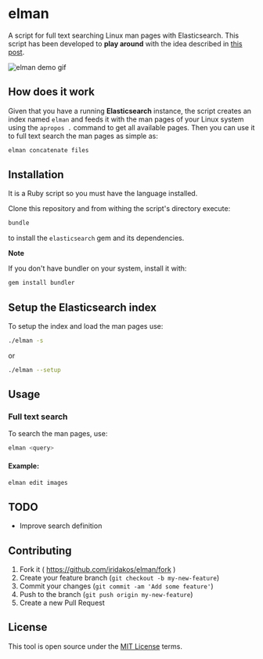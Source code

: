 # elman

A script for full text searching Linux man pages with Elasticsearch.
This script has been developed to **play around** with the idea described in [this post](https://iridakos.com/tutorials/2018/04/12/elasticsearch-linux-man-pages).

![elman demo gif](https://github.com/iridakos/elman/raw/master/resources/elasticsearch-manpages.gif)

## How does it work

Given that you have a running **Elasticsearch** instance, the script creates an index named `elman` and feeds it with the man pages of your Linux system using the `apropos .` command to get all available pages. Then you can use it to full text search the man pages as simple as:

```bash
elman concatenate files
```

## Installation

It is a Ruby script so you must have the language installed.

Clone this repository and from withing the script's directory execute:

```bash
bundle
```

to install the `elasticsearch` gem and its dependencies.

**Note**

If you don't have bundler on your system, install it with:

```bash
gem install bundler
```

## Setup the Elasticsearch index

To setup the index and load the man pages use:
```bash
./elman -s
```

or

```bash
./elman --setup
```

## Usage

### Full text search

To search the man pages, use:

```bash
elman <query>
```

#### Example:
```bash
elman edit images
```

## TODO

- Improve search definition

## Contributing

1. Fork it ( https://github.com/iridakos/elman/fork )
2. Create your feature branch (`git checkout -b my-new-feature`)
3. Commit your changes (`git commit -am 'Add some feature'`)
4. Push to the branch (`git push origin my-new-feature`)
5. Create a new Pull Request

## License

This tool is open source under the [MIT License](https://opensource.org/licenses/MIT) terms.
